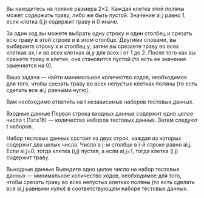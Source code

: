 Вы находитесь на поляне размера 2×2. Каждая клетка этой поляны может содержать траву, либо же быть пустой. Значение ai,j равно 1, если клетка (i,j) содержит траву и 0 иначе.

За один ход вы можете выбрать одну строку и один столбец и срезать всю траву в этой строке и в этом столбце. Другими словами, вы выбираете строку x и столбец y, затем вы срезаете траву во всех клетках ax,i и во всех клетках ai,y для всех i от 1 до 2. После того как вы срежете траву в клетке, она становится пустой (то есть ее значение заменяется на 0).

Ваша задача — найти минимальное количество ходов, необходимое для того, чтобы срезать траву во всех непустых клетках поляны (то есть сделать все ai,j равными нулю).

Вам необходимо ответить на t независимых наборов тестовых данных.

Входные данные
Первая строка входных данных содержит одно целое число t (1≤t≤16) — количество наборов тестовых данных. Затем следуют t наборов.

Набор тестовых данных состоит из двух строк, каждая из которых содержит два целых числа. Число в j-м столбце в i-й строке равно ai,j. Если ai,j=0, тогда клетка (i,j) пустая, а если ai,j=1, тогда клетка (i,j) содержит траву.

Выходные данные
Выведите одно целое число на набор тестовых данных — минимальное количество ходов, необходимое для того, чтобы срезать траву во всех непустых клетках поляны (то есть сделать все ai,j равными нулю) в соответствующем наборе тестовых данных.
